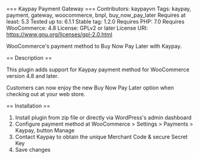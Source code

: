 === Kaypay Payment Gateway ===
Contributors: kaypayvn
Tags: kaypay, payment, gateway, woocommerce, bnpl, buy_now_pay_later
Requires at least: 5.3
Tested up to: 6.1.1
Stable tag: 1.2.0
Requires PHP: 7.0
Requires WooCommerce: 4.8
License: GPLv2 or later
License URI: https://www.gnu.org/licenses/gpl-2.0.html

WooCommerce's payment method to Buy Now Pay Later with Kaypay.

== Description ==

This plugin adds support for Kaypay payment method for WooCommerce version 4.8 and later.

Customers can now enjoy the new Buy Now Pay Later option when checking out at your web store.

== Installation ==

1. Install plugin from zip file or directly via WordPress's admin dashboard
2. Configure payment method at WooCommerce > Settings > Payments > Kaypay, button Manage
3. Contact Kaypay to obtain the unique Merchant Code & secure Secret Key
4. Save changes
